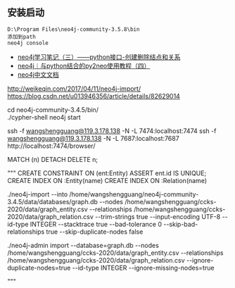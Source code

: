 
## 安装启动
    D:\Program Files\neo4j-community-3.5.8\bin
    添加到path
    neo4j console

- [neo4j学习笔记（三）——python接口-创建删除结点和关系](https://blog.csdn.net/qq_36591505/article/details/100987105)
- [neo4j︱与python结合的py2neo使用教程（四）](https://blog.csdn.net/sinat_26917383/article/details/79901207)
- [neo4j中文文档](http://neo4j.com.cn/public/docs/index.html)

http://weikeqin.com/2017/04/11/neo4j-import/
https://blog.csdn.net/u013946356/article/details/82629014


cd neo4j-community-3.4.5/bin/  
./cypher-shell
neo4j start

ssh -f wangshengguang@119.3.178.138 -N -L 7474:localhost:7474
ssh -f wangshengguang@119.3.178.138 -N -L 7687:localhost:7687
http://localhost:7474/browser/


MATCH (n) DETACH DELETE n;




"""
CREATE CONSTRAINT ON (ent:Entity) ASSERT ent.id IS UNIQUE;
CREATE INDEX ON :Entity(name)
CREATE INDEX ON :Relation(name)

./neo4j-import --into /home/wangshengguang/neo4j-community-3.4.5/data/databases/graph.db --nodes /home/wangshengguang/ccks-2020/data/graph_entity.csv  --relationships /home/wangshengguang/ccks-2020/data/graph_relation.csv --trim-strings true --input-encoding UTF-8 --id-type INTEGER --stacktrace true --bad-tolerance 0 --skip-bad-relationships true --skip-duplicate-nodes false


./neo4j-admin import --database=graph.db --nodes /home/wangshengguang/ccks-2020/data/graph_entity.csv  --relationships /home/wangshengguang/ccks-2020/data/graph_relation.csv --ignore-duplicate-nodes=true --id-type INTEGER --ignore-missing-nodes=true  


"""